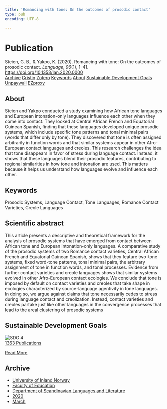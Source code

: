 ```yaml
---
title: 'Romancing with tone: On the outcomes of prosodic contact'
type: pub
encoding: UTF-8

---
```

<h1>Publication</h1>
<article id="csl-bib-container-AJZNHDGA" class="csl-bib-container">
  <div class="csl-bib-body"> <div class="csl-entry">Steien, G. B., &#38; Yakpo, K. (2020). Romancing with tone: On the outcomes of prosodic contact. <i>Language</i>, <i>96</i>(1), 1–41. <a href="https://doi.org/10.1353/lan.2020.0000">https://doi.org/10.1353/lan.2020.0000</a></div> </div>
  <div class="csl-bib-buttons">
    <a href="#taxonomy-article-AJZNHDGA" alt="archive" class="csl-bib-button">Archive</a>
    <a href="https://app.cristin.no/results/show.jsf?id=1801757" alt="Cristin" class="csl-bib-button">Cristin</a>
    <a href="http://zotero.org/groups/5881554/items/AJZNHDGA" alt="Zotero" class="csl-bib-button">Zotero</a>
    <a href="#keywords-article-AJZNHDGA" alt="keywords" class="csl-bib-button">Keywords</a>
    <a href="#about-article-AJZNHDGA" alt="about_pub" class="csl-bib-button">About</a>
    <a href="#sdg-article-AJZNHDGA" alt="sdg" class="csl-bib-button">Sustainable Development Goals</a>
    <a href="https://zenodo.org/records/3741827/files/bordal-yakpo_2020_prosodic-contact-offprint.pdf" alt="Unpaywall" class="csl-bib-button">Unpaywall</a>
    <a href="https://zenodo.org/records/3741827/files/bordal-yakpo_2020_prosodic-contact-offprint.pdf" alt="EZproxy" class="csl-bib-button">EZproxy</a>
  </div>
  <div id="csl-bib-meta-container-AJZNHDGA"></div>
</article>
<div id="csl-bib-meta-AJZNHDGA" class="csl-bib-meta">
  <article id="about-article-AJZNHDGA" class="about_pub-article">
    <h1>About</h1>
    Steien and Yakpo conducted a study examining how African tone languages and European intonation-only languages influence each other when they come into contact. They looked at Central African French and Equatorial Guinean Spanish, finding that these languages developed unique prosodic systems, which include specific tone patterns and tonal minimal pairs (words that differ only by tone). They discovered that tone is often assigned arbitrarily in function words and that similar systems appear in other Afro-European contact languages and creoles. This research challenges the idea that tone disappears in favor of stress during language contact. Instead, it shows that these languages blend their prosodic features, contributing to regional similarities in how tone and intonation are used. This matters because it helps us understand how languages evolve and influence each other.
  </article>
  <article id="keywords-article-AJZNHDGA" class="keywords-article">
    <h1>Keywords</h1>
    Prosodic Systems, Language Contact, Tone Languages, Romance Contact Varieties, Creole Languages
  </article>
  <article id="abstract-article-AJZNHDGA" class="abstract-article">
    <h1>Scientific abstract</h1>
    This article presents a descriptive and theoretical framework for the analysis of prosodic systems that have emerged from contact between African tone and European intonation-only languages. A comparative study of the prosodic systems of two Romance contact varieties, Central African French and Equatorial Guinean Spanish, shows that they feature two-tone systems, fixed word-tone patterns, tonal minimal pairs, the arbitrary assignment of tone in function words, and tonal processes. Evidence from further contact varieties and creole languages shows that similar systems evolved in other Afro-European contact ecologies. We conclude that tone is imposed by default on contact varieties and creoles that take shape in ecologies characterized by source-language agentivity in tone languages. In doing so, we argue against claims that tone necessarily cedes to stress during language contact and creolization. Instead, contact varieties and creoles partake just like other languages in the convergence processes that lead to the areal clustering of prosodic systems
  </article>
  <article id="sdg-article-AJZNHDGA" class="sdg-article">
    <h1>Sustainable Development Goals</h1>
    <div class="sdg-container"><div id="sdg4" class="sdg">
        <img src="{{< params subfolder >}}images/sdg/sdg04_en.png" class="image" alt="SDG 4">
        <div class="sdg-overlay">
          <a href="{{< params subfolder >}}en/archive/?sdg=4#archive" class="sdg-publication-count"><span>1363</span> Publications</a>
          <p><a href="https://sdgs.un.org/goals/goal4" class="sdg-read-more">Read More</a></p>
        </div>
      </div></div>
  </article>
  <article id="taxonomy-article-AJZNHDGA" class="taxonomy-article">
    <h1>Archive</h1>
    <ul>
      <li><a href="{{< params subfolder >}}en/archive/?key=3DCRN523">University of Inland Norway</a></li>
      <li><a href="{{< params subfolder >}}en/archive/?key=WYNZA47F">Faculty of Education</a></li>
      <li><a href="{{< params subfolder >}}en/archive/?key=T9U6ILTU">Department of Scandinavian Languages and Literature</a></li>
      <li><a href="{{< params subfolder >}}en/archive/?key=3QDN8XNL">2020</a></li>
      <li><a href="{{< params subfolder >}}en/archive/?key=5TGQQVJC">March</a></li>
    </ul>
  </article>
</div>
